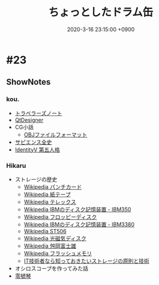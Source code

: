 ﻿---
actor_ids:
  - kou
  - hikaru
audio_file_path: /audio/23.mp3
audio_file_size: 33MB
date: 2020-3-16 23:15:00 +0900
description: トラベラーズノート、OBJファイルフォーマット、ストレージの歴史等について話しました。
duration: "73:33"
layout: article
title: 23. ちょっとしたドラム缶
---

# #23
## ShowNotes
### kou.
- [トラベラーズノート](https://www.amazon.co.jp/dp/B01BVJES3S/)
- [QtDesigner](https://qiita.com/it_ks/items/449b7418e83956ecdc8c)
- CG小話
    - [OBJファイルフォーマット](https://www.hiramine.com/programming/3dmodelfileformat/objfileformat.html)
- [サピエンス全史](https://www.amazon.co.jp/dp/B01LW7JZLC/ref=dp-kindle-redirect?_encoding=UTF8&btkr=1)
- [IdentityV 第五人格](https://www.identityv.jp/)

### Hikaru
- ストレージの歴史
    - [Wikipedia パンチカード](https://ja.wikipedia.org/wiki/%E3%83%91%E3%83%B3%E3%83%81%E3%82%AB%E3%83%BC%E3%83%89)
    - [Wikipedia 紙テープ](https://ja.wikipedia.org/wiki/%E7%B4%99%E3%83%86%E3%83%BC%E3%83%97)
    - [Wikipedia テレックス](https://ja.wikipedia.org/wiki/%E3%83%86%E3%83%AC%E3%83%83%E3%82%AF%E3%82%B9)
    - [Wikipedia IBMのディスク記憶装置 - IBM350](https://ja.wikipedia.org/wiki/IBM%E3%81%AE%E3%83%87%E3%82%A3%E3%82%B9%E3%82%AF%E8%A8%98%E6%86%B6%E8%A3%85%E7%BD%AE#IBM_350)
    - [Wikipedia フロッピーディスク](https://ja.wikipedia.org/wiki/%E3%83%95%E3%83%AD%E3%83%83%E3%83%94%E3%83%BC%E3%83%87%E3%82%A3%E3%82%B9%E3%82%AF)
    - [Wikipedia IBMのディスク記憶装置 - IBM3380](https://ja.wikipedia.org/wiki/IBM%E3%81%AE%E3%83%87%E3%82%A3%E3%82%B9%E3%82%AF%E8%A8%98%E6%86%B6%E8%A3%85%E7%BD%AE#IBM_3380)
    - [Wikipedia ST506](https://ja.wikipedia.org/wiki/ST-506)
    - [Wikipedia 光磁気ディスク](https://ja.wikipedia.org/wiki/%E5%85%89%E7%A3%81%E6%B0%97%E3%83%87%E3%82%A3%E3%82%B9%E3%82%AF)
    - [Wikipedia 舛岡富士雄](https://ja.wikipedia.org/wiki/%E8%88%9B%E5%B2%A1%E5%AF%8C%E5%A3%AB%E9%9B%84)
    - [Wikipedia フラッシュメモリ](https://ja.wikipedia.org/wiki/%E3%83%95%E3%83%A9%E3%83%83%E3%82%B7%E3%83%A5%E3%83%A1%E3%83%A2%E3%83%AA)
    - [IT技術者なら知っておきたいストレージの原則と技術](https://www.amazon.co.jp/dp/4844333518)
- オシロスコープを作ってみた話
- [零號琴](https://www.amazon.co.jp/dp/B07JMW1QL8/)